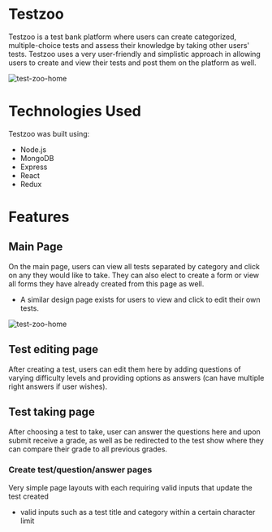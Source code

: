 # Testzoo
Testzoo is a test bank platform where users can create categorized, multiple-choice tests and assess their knowledge by taking other users' tests. Testzoo uses a very user-friendly and simplistic approach in allowing users to create and view their tests and post them on the platform as well.

![test-zoo-home](https://user-images.githubusercontent.com/58091313/78843392-8a085780-79b7-11ea-93b2-657b096d92e5.png)

# Technologies Used
Testzoo was built using:
- Node.js
- MongoDB
- Express
- React
- Redux

# Features
## Main Page
On the main page, users can view all tests separated by category and click on any they would like to take. They can also elect to create a form or view all forms they have already created from this page as well.
- A similar design page exists for users to view and click to edit their own tests.

![test-zoo-home](https://user-images.githubusercontent.com/58091313/78843392-8a085780-79b7-11ea-93b2-657b096d92e5.png)
## Test editing page
After creating a test, users can edit them here by adding questions of varying difficulty levels and providing options as answers (can have multiple right answers if user wishes).
## Test taking page
After choosing a test to take, user can answer the questions here and upon submit receive a grade, as well as be redirected to the test show where they can compare their grade to all previous grades.
### Create test/question/answer pages
Very simple page layouts with each requiring valid inputs that update the test created
- valid inputs such as a test title and category within a certain character limit
